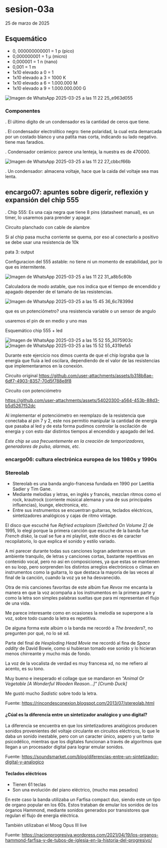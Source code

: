 # sesion-03a

25 de marzo de 2025

## Esquemático

- 0, 000000000001 = 1 p (pico)
- 0,000000001 = 1 μ (micro)
- 0,000001 = 1 n (nano)
- 0,001 = 1 m
- 1x10 elevado a 0 = 1
- 1x10 elevado a 3 = 1000 K
- 1x10 elevado a 6 = 1.000.000 M
- 1x10 elevado a 9 = 1.000.000.000 G

![Imagen de WhatsApp 2025-03-25 a las 11 22 25_e963d055](https://github.com/user-attachments/assets/f729f5ba-8090-4adf-b151-31c289491d7d)

### Componentes

. El último digito de un condensador es la cantidad de ceros que tiene.

. El condensador electrolítico negro: tiene polaridad, la cual esta demarcada por un costado blanco y una patita mas corta, indicando su lado negativo. tiene mas faradios.

. Condensador cerámico: parece una lenteja, la nuestra es de 470000.

![Imagen de WhatsApp 2025-03-25 a las 11 22 27_cbbcf66b](https://github.com/user-attachments/assets/fe17c839-1095-4f06-8c38-6dadb02766bf)

. Un condensador: almacena voltaje, hace que la caida del voltaje sea mas lenta.

## encargo07: apuntes sobre digerir, reflexión y expansión del chip 555

. Chip 555: Es una caja negra que tiene 8 pins (datasheet manual), es un timer, lo usaremos para prender y apagar.

 Circuito planchado con cable de alambre

 Si al chip pasa mucha corriente se quema, por eso al conectarlo a positivo se debe usar una resistencia de 10k

 pata 3: output

 Configuracion del 555 astable: no tiene ni un momento de estabilidad, por lo que es intermitente.

![Imagen de WhatsApp 2025-03-25 a las 11 22 31_a8b5c80b](https://github.com/user-attachments/assets/7491d502-fa3a-4db2-9db1-552694c33953)

Calculadora de modo astable, que nos indica que el tiempo de encendido y apagado depender de el tamaño de las resistencias.

![Imagen de WhatsApp 2025-03-25 a las 15 45 36_6c78399d](https://github.com/user-attachments/assets/dcc6be51-914a-4d16-abe3-dcef4e2d7509)

 que es un potenciómetro? una resistencia variable o un sensor de angulo

 usaremos el pin de en medio y uno mas

Esquemático chip 555 + led

![Imagen de WhatsApp 2025-03-25 a las 15 52 55_3075903c](https://github.com/user-attachments/assets/10b28ba2-4a00-4c12-a15e-b192963eefea)
![Imagen de WhatsApp 2025-03-25 a las 15 52 55_4319efa5](https://github.com/user-attachments/assets/d7f66600-db94-48c7-aca9-6b74e001755b)

Durante este ejercicio nos dimos cuenta de que el chip lograba que la energía que fluía a led oscilara, dependiendo de el valor de las resistencias que implementaramos en la conexión.

Circuito original
<https://github.com/user-attachments/assets/b318b8ae-6df7-4903-8357-70d5f788e8f8>

Circuito con potenciómetro

<https://github.com/user-attachments/assets/54020300-a564-453b-88d3-b5d5267f52dc>

Al implementar el potenciómetro en reemplazo de la resistencia que conectaba al pin 7 y 2, este nos permitío manipular la cantidad de energía que pasaba al led y de esta forma pudimos controlar la oscilación de energia y con esto dar distintos tiempos al encendido y apagado del led.

*Este chip se usa frecuentemente en la creación de temporizadores, generadores de pulso, alarmas, etc.*

### encargo06: cultura electrónica europea de los 1980s y 1990s

### Stereolab

- Stereolab es una banda anglo-francesa fundada en 1990 por Laetitia Sadier y Tim Gane.
- Mediante melodías y letras, en inglés y francés, mezclan ritmos como el rock, krautrock (corriente músical alemana y una de sus principales influencias), lounge, electronica, etc.
- Entre sus instrumentos se encuentran guitarras, teclados eléctricos, sintetizadores analógicos y cajas de ritmo vintage.

El disco que escuché fue *Refried ectoplasm [Switched On Volume 2]* de 1995, lo elegí porque la primera canción que escuche de la banda fue *French disko*, la cual se fue a mi playlist, este disco es de caracter recopilatorio, lo que explica el sonido y estilo variado.

A mi parecer durante todas sus canciones logran adentrarnos en un ambiente tranquilo, de letras y canciones cortas, bastante repetitivas en contenido vocal, pero no así en composiciones, ya que estas se mantienen en su loop, pero sorprenden los distintos arreglos electrónicos o climax en instrumentos como la guitarra, lo que destaca la mayoría de las veces al final de la canción, cuando la voz ya se ha desvanecido.

Otra de mis canciones favoritas de este albúm fue *Revox* me encanta la manera en que la voz acompaña a los instrumentos en la primera parte y como la letra son simples palabras sueltas que para mi representan el flujo de una vida.

Me parece interesante como en ocasiones la melodía se superpone a la voz, sobre todo cuando la letra es repetitiva.

De alguna forma este albúm o la banda me recordó a *The breeders*?, no pregunten por qué, no lo sé xd.

Parte del final de *Hexploding Head Movie* me recordó al fina de *Space oddity* de David Bowie, como si hubieran tomado ese sonido y lo hicieran menos chirreante y mucho más de fondo.

La voz de la vocalista de verdad es muy francesa xd, no me refiero al acento, es su tono.

Muy bueno e inesperado el collage que se mandaron en *"Animal Or Vegetable [A Wonderful Wooden Reason...]" [Crumb Duck]*

Me gustó mucho *Sadistic* sobre todo la letra.

Fuente: <https://rincondesconexion.blogspot.com/2013/07/stereolab.html>

#### ¿Cúal es la diferencia entre un sintetizador analógico y uno digital?

La diferencia se encuentra en que los sintetizadores analógicos producen sonidos provenientes del voltaje circulante en circuitos eléctricos, lo que le daba un sonido inestable, pero con un caracter único, aspero y un tanto psicodélico, mientras que los digitales funcionan a través de algoritmos que llegan a un procesador digital para lograr emular sonidos.

Fuente: <https://soundsmarket.com/blog/diferencias-entre-un-sintetizador-digital-y-analogico>

#### Teclados eléctricos

- Tienen 61 teclas
- Son una evolución del piano eléctrico, (mucho mas pesados)

En este caso la banda utilizaba un Farfisa compact duo, siendo este un tipo de organo popular en los 60s. Estos trataban de emular los sonidos de los órganos Hammond, mediante sonidos generados por transistores que regulan el flujo de energia eléctrica.

También utilizaban el Moog Opus III live

Fuente: <https://nacionprogresiva.wordpress.com/2021/04/19/los-organos-hammond-farfisa-y-de-tubos-de-iglesia-en-la-historia-del-progresivo/>
